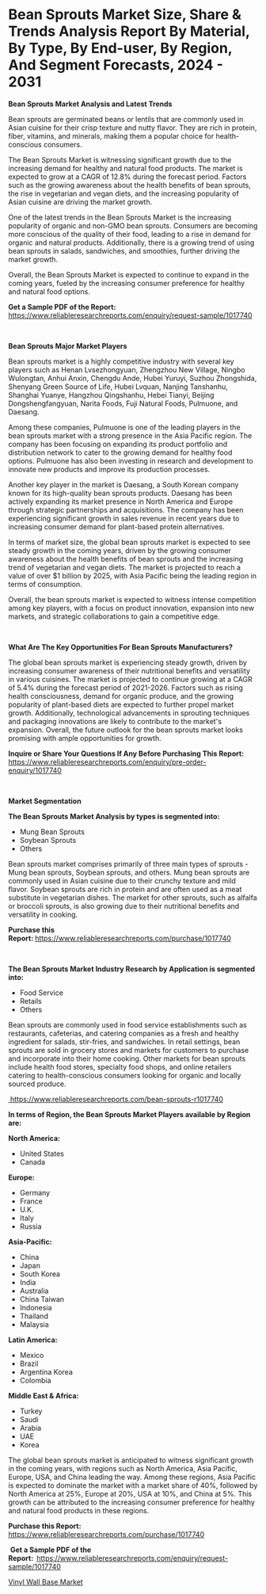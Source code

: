 <p><h1>Bean Sprouts Market Size, Share & Trends Analysis Report By Material, By Type, By End-user, By Region, And Segment Forecasts, 2024 - 2031</h1></p><p><strong>Bean Sprouts Market Analysis and Latest Trends</strong></p>
<p><p>Bean sprouts are germinated beans or lentils that are commonly used in Asian cuisine for their crisp texture and nutty flavor. They are rich in protein, fiber, vitamins, and minerals, making them a popular choice for health-conscious consumers.</p><p>The Bean Sprouts Market is witnessing significant growth due to the increasing demand for healthy and natural food products. The market is expected to grow at a CAGR of 12.8% during the forecast period. Factors such as the growing awareness about the health benefits of bean sprouts, the rise in vegetarian and vegan diets, and the increasing popularity of Asian cuisine are driving the market growth.</p><p>One of the latest trends in the Bean Sprouts Market is the increasing popularity of organic and non-GMO bean sprouts. Consumers are becoming more conscious of the quality of their food, leading to a rise in demand for organic and natural products. Additionally, there is a growing trend of using bean sprouts in salads, sandwiches, and smoothies, further driving the market growth.</p><p>Overall, the Bean Sprouts Market is expected to continue to expand in the coming years, fueled by the increasing consumer preference for healthy and natural food options.</p></p>
<p><strong>Get a Sample PDF of the Report:&nbsp;</strong> <a href="https://www.reliableresearchreports.com/enquiry/request-sample/1017740">https://www.reliableresearchreports.com/enquiry/request-sample/1017740</a></p>
<p>&nbsp;</p>
<p><strong>Bean Sprouts Major Market Players</strong></p>
<p><p>Bean sprouts market is a highly competitive industry with several key players such as Henan Lvsezhongyuan, Zhengzhou New Village, Ningbo Wulongtan, Anhui Anxin, Chengdu Ande, Hubei Yuruyi, Suzhou Zhongshida, Shenyang Green Source of Life, Hubei Lvquan, Nanjing Tanshanhu, Shanghai Yuanye, Hangzhou Qingshanhu, Hebei Tianyi, Beijing Dongshengfangyuan, Narita Foods, Fuji Natural Foods, Pulmuone, and Daesang.</p><p>Among these companies, Pulmuone is one of the leading players in the bean sprouts market with a strong presence in the Asia Pacific region. The company has been focusing on expanding its product portfolio and distribution network to cater to the growing demand for healthy food options. Pulmuone has also been investing in research and development to innovate new products and improve its production processes.</p><p>Another key player in the market is Daesang, a South Korean company known for its high-quality bean sprouts products. Daesang has been actively expanding its market presence in North America and Europe through strategic partnerships and acquisitions. The company has been experiencing significant growth in sales revenue in recent years due to increasing consumer demand for plant-based protein alternatives.</p><p>In terms of market size, the global bean sprouts market is expected to see steady growth in the coming years, driven by the growing consumer awareness about the health benefits of bean sprouts and the increasing trend of vegetarian and vegan diets. The market is projected to reach a value of over $1 billion by 2025, with Asia Pacific being the leading region in terms of consumption.</p><p>Overall, the bean sprouts market is expected to witness intense competition among key players, with a focus on product innovation, expansion into new markets, and strategic collaborations to gain a competitive edge.</p></p>
<p>&nbsp;</p>
<p><strong>What Are The Key Opportunities For Bean Sprouts Manufacturers?</strong></p>
<p><p>The global bean sprouts market is experiencing steady growth, driven by increasing consumer awareness of their nutritional benefits and versatility in various cuisines. The market is projected to continue growing at a CAGR of 5.4% during the forecast period of 2021-2026. Factors such as rising health consciousness, demand for organic produce, and the growing popularity of plant-based diets are expected to further propel market growth. Additionally, technological advancements in sprouting techniques and packaging innovations are likely to contribute to the market's expansion. Overall, the future outlook for the bean sprouts market looks promising with ample opportunities for growth.</p></p>
<p><strong>Inquire or Share Your Questions If Any Before Purchasing This Report:</strong> <a href="https://www.reliableresearchreports.com/enquiry/pre-order-enquiry/1017740">https://www.reliableresearchreports.com/enquiry/pre-order-enquiry/1017740</a></p>
<p>&nbsp;</p>
<p><strong>Market Segmentation</strong></p>
<p><strong>The Bean Sprouts Market Analysis by types is segmented into:</strong></p>
<p><ul><li>Mung Bean Sprouts</li><li>Soybean Sprouts</li><li>Others</li></ul></p>
<p><p>Bean sprouts market comprises primarily of three main types of sprouts - Mung bean sprouts, Soybean sprouts, and others. Mung bean sprouts are commonly used in Asian cuisine due to their crunchy texture and mild flavor. Soybean sprouts are rich in protein and are often used as a meat substitute in vegetarian dishes. The market for other sprouts, such as alfalfa or broccoli sprouts, is also growing due to their nutritional benefits and versatility in cooking.</p></p>
<p><strong>Purchase this Report:&nbsp;</strong><a href="https://www.reliableresearchreports.com/purchase/1017740">https://www.reliableresearchreports.com/purchase/1017740</a></p>
<p>&nbsp;</p>
<p><strong>The Bean Sprouts Market Industry Research by Application is segmented into:</strong></p>
<p><ul><li>Food Service</li><li>Retails</li><li>Others</li></ul></p>
<p><p>Bean sprouts are commonly used in food service establishments such as restaurants, cafeterias, and catering companies as a fresh and healthy ingredient for salads, stir-fries, and sandwiches. In retail settings, bean sprouts are sold in grocery stores and markets for customers to purchase and incorporate into their home cooking. Other markets for bean sprouts include health food stores, specialty food shops, and online retailers catering to health-conscious consumers looking for organic and locally sourced produce.</p></p>
<p><a href="https://www.reliableresearchreports.com/bean-sprouts-r1017740">&nbsp;https://www.reliableresearchreports.com/bean-sprouts-r1017740</a></p>
<p><strong>In terms of Region, the Bean Sprouts Market Players available by Region are:</strong></p>
<p>
    <p> <strong> North America: </strong>
        <ul>
            <li>United States</li>
            <li>Canada</li>
        </ul>
        </p> 
    <p> <strong> Europe: </strong>
        <ul>
            <li>Germany</li>
            <li>France</li>
            <li>U.K.</li>
            <li>Italy</li>
            <li>Russia</li>
        </ul>
        </p> 
    <p> <strong> Asia-Pacific: </strong>
        <ul>
            <li>China</li>
            <li>Japan</li>
            <li>South Korea</li>
            <li>India</li>
            <li>Australia</li>
            <li>China Taiwan</li>
            <li>Indonesia</li>
            <li>Thailand</li>
            <li>Malaysia</li>
        </ul>
        </p> 
    <p> <strong> Latin America: </strong>
        <ul>
            <li>Mexico</li>
            <li>Brazil</li>
            <li>Argentina Korea</li>
            <li>Colombia</li>
        </ul>
        </p> 
    <p> <strong> Middle East & Africa: </strong>
        <ul>
            <li>Turkey</li>
            <li>Saudi</li>
            <li>Arabia</li>
            <li>UAE</li>
            <li>Korea</li>
        </ul>
    </p>
    </p>
<p><p>The global bean sprouts market is anticipated to witness significant growth in the coming years, with regions such as North America, Asia Pacific, Europe, USA, and China leading the way. Among these regions, Asia Pacific is expected to dominate the market with a market share of 40%, followed by North America at 25%, Europe at 20%, USA at 10%, and China at 5%. This growth can be attributed to the increasing consumer preference for healthy and natural food products in these regions.</p></p>
<p><strong>Purchase this Report: </strong><a href="https://www.reliableresearchreports.com/purchase/1017740">https://www.reliableresearchreports.com/purchase/1017740</a></p>
<p>&nbsp;<strong>Get a Sample PDF of the Report:&nbsp;&nbsp;</strong><a href="https://www.reliableresearchreports.com/enquiry/request-sample/1017740">https://www.reliableresearchreports.com/enquiry/request-sample/1017740</a></p>
<p><strong></strong></p>
<p><p><a href="https://chivalrous-flock-a86.notion.site/Vinyl-Wall-Base-Market-Centers-on-Aspects-such-as-Market-Growth-Market-Share-Market-Opportunity-a-effcd96d0cd344cc9f0df868423f9b90">Vinyl Wall Base Market</a></p></p>